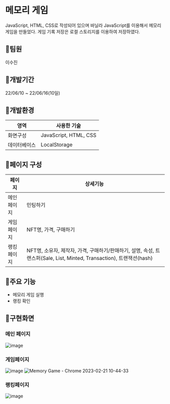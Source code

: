 # 메모리 게임
JavaScript, HTML, CSS로 작성되어 있으며 바닐라 JavaScript를 이용해서 메모리 게임을 만들었다. 게임 기록 저장은 로컬 스토리지를 이용하여 저장하였다.


## 📌팀원
이수진


## 📌개발기간
22/06/10 ~ 22/06/16(10일)


## 📌개발환경
| 영역 | 사용한 기술 |
| --- | --- |
| 화면구성 | JavaScript, HTML, CSS |
| 데이터베이스 | LocalStorage |


## 📌페이지 구성
| 페이지 | 상세기능 |
| --- | --- |
| 메인 페이지 | 민팅하기 |
| 게임 페이지 | NFT명, 가격, 구매하기 |
| 랭킹 페이지 | NFT명, 소유자, 제작자, 가격, 구매하기/판매하기, 설명, 속성, 트랜스퍼(Sale, List, Minted, Transaction), 트랜잭션(hash) |


## 📌주요 기능
- 메모리 게임 실행
- 랭킹 확인

## 📌구현화면
### 메인 페이지
![image](https://user-images.githubusercontent.com/50866572/220227829-531653f7-dd53-49ca-ae7f-b82d5985a045.png)


### 게임페이지
![image](https://user-images.githubusercontent.com/50866572/220227876-5d3b0048-065e-46ee-8c64-18b5457632e7.png)
![Memory Game - Chrome 2023-02-21 10-44-33](https://user-images.githubusercontent.com/50866572/220228995-48bd3996-f071-4d3c-a654-9f44000d19c8.gif)


### 랭킹페이지
![image](https://user-images.githubusercontent.com/50866572/220227951-8f908a61-ed5f-45e9-ad0e-5fca20b89eb2.png)

